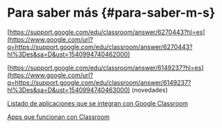 # Para saber más {#para-saber-m-s}

[https://support.google.com/edu/classroom/answer/6270443?hl=es](https://www.google.com/url?q=https://support.google.com/edu/classroom/answer/6270443?hl%3Des&sa=D&ust=1540994740462000) 

[https://support.google.com/edu/classroom/answer/6149237?hl=es](https://www.google.com/url?q=https://support.google.com/edu/classroom/answer/6149237?hl%3Des&sa=D&ust=1540994740463000) (novedades)

[Listado de aplicaciones que se integran con Google Classroom](https://www.google.com/url?q=http://google-suite-hezkuntzan.koldomitxelena.net/berriak/googleclassroomaplicaciones&sa=D&ust=1540994740463000)

[Apps que funcionan con Classroom](https://www.google.com/url?q=https://edu.google.com/intl/es-419/k-12-solutions/classroom/classroom-partners/?modal_active%3Dnone%26story-card_activeEl%3Dcon%25C3%25A9ctate-con-los-sistemas-escolares&sa=D&ust=1540994740464000)